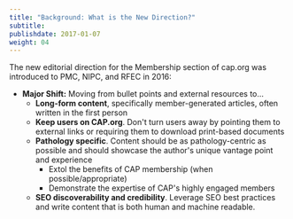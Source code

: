```yaml
---
title: "Background: What is the New Direction?"
subtitle:
publishdate: 2017-01-07
weight: 04
---
```


The new editorial direction for the Membership section of cap.org was introduced to PMC, NIPC, and RFEC in 2016:

* **Major Shift:** Moving from bullet points and external resources to...
    * **Long-form content**, specifically member-generated articles, often written in the first person
    * **Keep users on CAP.org**. Don't turn users away by pointing them to external links or requiring them to download print-based documents
    * **Pathology specific**. Content should be as pathology-centric as possible and should showcase the author's unique vantage point and experience
        * Extol the benefits of CAP membership (when possible/appropriate)
        * Demonstrate the expertise of CAP's highly engaged members
    * **SEO discoverability and credibility**. Leverage SEO best practices and write content that is both human and machine readable. 
